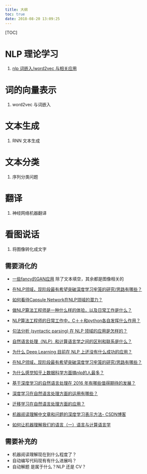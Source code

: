 ```yaml
---
title: 大纲
toc: true
date: 2018-08-20 13:09:25
---
```

[TOC]

# NLP 理论学习

1. [nlp 词嵌入/word2vec 与相关应用](http://106.15.37.116/2018/04/03/nlp/)



# 词的向量表示

1. word2vec 与词嵌入



# 文本生成

1. RNN 文本生成



# 文本分类

1. 序列分类问题



# 翻译

1. 神经网络机器翻译





# 看图说话

1. 将图像转化成文字




## 需要消化的

- [一些fancy的GAN应用](https://zhuanlan.zhihu.com/p/39530883) 除了文本填空，其余都是图像相关的
- [在NLP领域，现阶段最有希望突破深度学习牢笼的研究/思路有哪些？](https://www.zhihu.com/question/265118704)
- [如何看待Capsule Network在NLP领域的潜力？](https://www.zhihu.com/question/268072443)
- [做NLP算法工程师是一种什么样的体验，以及日常工作是什么？](https://www.zhihu.com/question/264026224)
- [NLP算法工程师的日常工作中，C＋＋和python各自发挥什么作用？](https://www.zhihu.com/question/277164571)

- [句法分析 (syntactic parsing) 在 NLP 领域的应用是怎样的？](https://www.zhihu.com/question/39034550)
- [自然语言处理（NLP）和计算语言学之间的区别和联系是什么？](https://www.zhihu.com/question/25358316)
- [为什么 Deep Learning 目前在 NLP 上还没有什么成功的应用？](https://www.zhihu.com/question/20981008)
- [在NLP领域，现阶段最有希望突破深度学习牢笼的研究/思路有哪些？](https://www.zhihu.com/question/265118704)
- [为什么感觉知乎上数据科学方面搞nlp的人最多？](https://www.zhihu.com/question/32262590)
- [基于深度学习的自然语言处理在 2016 年有哪些值得期待的发展？](https://www.zhihu.com/question/40489869)
- [深度学习在自然语言处理方面的运用有哪些？](https://www.zhihu.com/question/40873677)
- [迁移学习在自然语言处理方面的应用？](https://www.zhihu.com/question/68346846)



- [机器阅读理解中文章和问题的深度学习表示方法- CSDN博客](https://blog.csdn.net/malefactor/article/details/52599733)

- [如何让机器理解我们的语言（一）语言与计算语言学](https://reginald1787.github.io/2015/09/04/nlp-1/)


## 需要补充的

- 机器阅读理解现在到什么程度了？
- 自动编写代码现有有什么进展吗？
- 自动解题 是属于什么？NLP 还是 CV？
